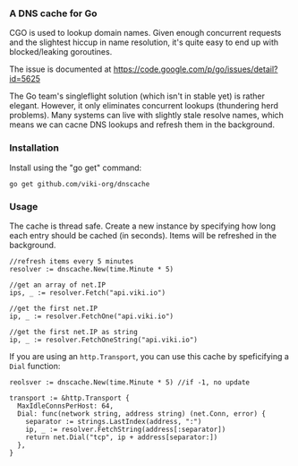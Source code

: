 ### A DNS cache for Go
CGO is used to lookup domain names. Given enough concurrent requests and the slightest hiccup in name resolution, it's quite easy to end up with blocked/leaking goroutines.

The issue is documented at <https://code.google.com/p/go/issues/detail?id=5625>

The Go team's singleflight solution (which isn't in stable yet) is rather elegant. However, it only eliminates concurrent lookups (thundering herd problems).
Many systems can live with slightly stale resolve names, which means we can cacne DNS lookups and refresh them in the background.

### Installation
Install using the "go get" command:

    go get github.com/viki-org/dnscache

### Usage
The cache is thread safe. Create a new instance by specifying how long each entry should be cached (in seconds). Items will be refreshed in the background.

    //refresh items every 5 minutes
    resolver := dnscache.New(time.Minute * 5)

    //get an array of net.IP
    ips, _ := resolver.Fetch("api.viki.io")

    //get the first net.IP
    ip, _ := resolver.FetchOne("api.viki.io")

    //get the first net.IP as string
    ip, _ := resolver.FetchOneString("api.viki.io")

If you are using an `http.Transport`, you can use this cache by speficifying a
`Dial` function:

    reolsver := dnscache.New(time.Minute * 5) //if -1, no update

    transport := &http.Transport {
      MaxIdleConnsPerHost: 64,
      Dial: func(network string, address string) (net.Conn, error) {
        separator := strings.LastIndex(address, ":")
        ip, _ := resolver.FetchString(address[:separator])
        return net.Dial("tcp", ip + address[separator:])
      },
    }
